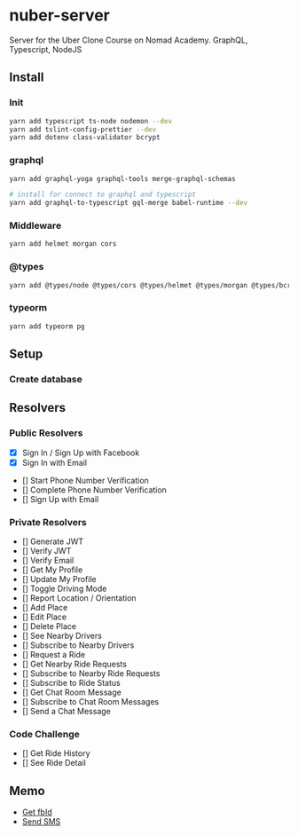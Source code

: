 # nuber-server

Server for the Uber Clone Course on Nomad Academy. GraphQL, Typescript, NodeJS

## Install

### Init

```bash
yarn add typescript ts-node nodemon --dev
yarn add tslint-config-prettier --dev
yarn add dotenv class-validator bcrypt
```

### graphql

```bash
yarn add graphql-yoga graphql-tools merge-graphql-schemas

# install for connect to graphql and typescript
yarn add graphql-to-typescript gql-merge babel-runtime --dev
```

### Middleware

```bash
yarn add helmet morgan cors
```

### @types

```bash
yarn add @types/node @types/cors @types/helmet @types/morgan @types/bcrypt --dev
```

### typeorm

```bash
yarn add typeorm pg
```

## Setup

### Create database

## Resolvers

### Public Resolvers

- [x] Sign In / Sign Up with Facebook
- [x] Sign In with Email
- [] Start Phone Number Verification
- [] Complete Phone Number Verification
- [] Sign Up with Email

### Private Resolvers

- [] Generate JWT
- [] Verify JWT
- [] Verify Email
- [] Get My Profile
- [] Update My Profile
- [] Toggle Driving Mode
- [] Report Location / Orientation
- [] Add Place
- [] Edit Place
- [] Delete Place
- [] See Nearby Drivers
- [] Subscribe to Nearby Drivers
- [] Request a Ride
- [] Get Nearby Ride Requests
- [] Subscribe to Nearby Ride Requests
- [] Subscribe to Ride Status
- [] Get Chat Room Message
- [] Subscribe to Chat Room Messages
- [] Send a Chat Message

### Code Challenge

- [] Get Ride History
- [] See Ride Detail

## Memo

- [Get fbId](https://findmyfbid.com/)
- [Send SMS](https://www.twilio.com/)
